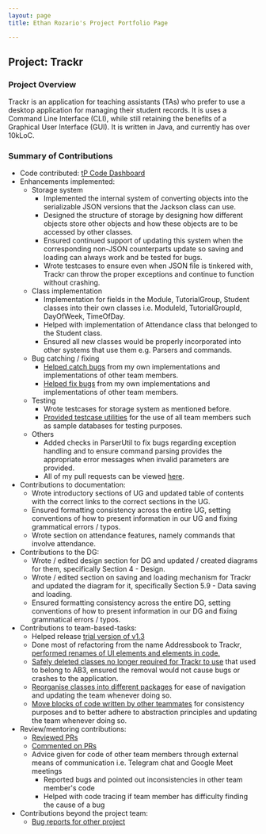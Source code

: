 ```yaml
---
layout: page
title: Ethan Rozario's Project Portfolio Page

---
```


## Project: Trackr

### Project Overview

Trackr is an application for teaching assistants (TAs) who prefer to use a desktop application for managing their
student records. It is uses a Command Line Interface (CLI), while still retaining the benefits of a Graphical User
Interface (GUI). It is written in Java, and currently has over 10kLoC.

### Summary of Contributions

- Code contributed: [tP Code Dashboard](https://nus-cs2103-ay2021s1.github.io/tp-dashboard/#breakdown=true&search=&sort=groupTitle&sortWithin=title&since=2020-08-14&timeframe=commit&mergegroup=&groupSelect=groupByRepos&checkedFileTypes=docs~functional-code~test-code~other&tabOpen=true&tabType=authorship&tabAuthor=EthanTheGoondu&tabRepo=AY2021S1-CS2103T-W12-2%2Ftp%5Bmaster%5D&authorshipIsMergeGroup=false&authorshipFileTypes=docs~functional-code~test-code)
- Enhancements implemented:
  - Storage system
    - Implemented the internal system of converting objects into the serializable JSON versions that the Jackson class can use.
    - Designed the structure of storage by designing how different objects store other objects and how these objects are to be accessed by other classes.
    - Ensured continued support of updating this system when the corresponding non-JSON counterparts update so saving and loading can always work and be tested for bugs.
    - Wrote testcases to ensure even when JSON file is tinkered with, Trackr can throw the proper exceptions and continue to function without crashing.
  - Class implementation
    - Implementation for fields in the Module, TutorialGroup, Student classes into their own classes i.e. ModuleId, TutorialGroupId, DayOfWeek, TimeOfDay.
    - Helped with implementation of Attendance class that belonged to the Student class.
    - Ensured all new classes would be properly incorporated into other systems that use them e.g. Parsers and commands.
  - Bug catching / fixing
    - [Helped catch bugs](https://github.com/AY2021S1-CS2103T-W12-2/tp/issues?q=is%3Aissue+is%3Aclosed+label%3Atype.Bug+author%3Aethanthegoondu) from my own implementations and implementations of other team members.
    - [Helped fix bugs](https://github.com/AY2021S1-CS2103T-W12-2/tp/pulls?q=is%3Aclosed+is%3Apr+label%3Atype.Bug++author%3Aethanthegoondu) from my own implementations and implementations of other team members.
  - Testing
    - Wrote testcases for storage system as mentioned before.
    - [Provided testcase utilities](https://github.com/AY2021S1-CS2103T-W12-2/tp/pull/196/commits/9785cd81f61feb7992af6f5403ff2235883ea013) for the use of all team members such as sample databases for testing purposes.
  - Others
    - Added checks in ParserUtil to fix bugs regarding exception handling and to ensure command parsing provides the appropriate error messages when invalid parameters are provided.
    - All of my pull requests can be viewed [here](https://github.com/AY2021S1-CS2103T-W12-2/tp/pulls?q=is%3Apr+author%3Aethanthegoondu+is%3Aclosed+).
- Contributions to documentation:
  - Wrote introductory sections of UG and updated table of contents with the correct links to the correct sections in the UG.
  - Ensured formatting consistency across the entire UG, setting conventions of how to present information in our UG and fixing grammatical errors / typos.
  - Wrote section on attendance features, namely commands that involve attendance.
- Contributions to the DG:
  - Wrote / edited design section for DG and updated / created diagrams for them, specifically Section 4 - Design.
  - Wrote / edited section on saving and loading mechanism for Trackr and updated the diagram for it, specifically Section 5.9 - Data saving and loading.
  - Ensured formatting consistency across the entire DG, setting conventions of how to present information in our DG and fixing grammatical errors / typos.
- Contributions to team-based-tasks:
  - Helped release [trial version of v1.3](https://github.com/AY2021S1-CS2103T-W12-2/tp/releases/tag/v1.3.trial)
  - Done most of refactoring from the name Addressbook to Trackr, [performed renames of UI elements and elements in code.](https://github.com/AY2021S1-CS2103T-W12-2/tp/pull/39)
  - [Safely deleted classes no longer required for Trackr to use](https://github.com/AY2021S1-CS2103T-W12-2/tp/pull/178) that used to belong to AB3, ensured the removal would not cause bugs or crashes to the application.
  - [Reorganise classes into different packages](https://github.com/AY2021S1-CS2103T-W12-2/tp/pull/63) for ease of navigation and updating the team whenever doing so.
  - [Move blocks of code written by other teammates](https://github.com/AY2021S1-CS2103T-W12-2/tp/pull/182) for consistency purposes and to better adhere to abstraction principles and updating the team whenever doing so.
- Review/mentoring contributions:
  - [Reviewed PRs](https://github.com/AY2021S1-CS2103T-W12-2/tp/pulls?q=is%3Apr+reviewed-by%3Aethanthegoondu)
  - [Commented on PRs](https://github.com/AY2021S1-CS2103T-W12-2/tp/pulls?q=is%3Apr+is%3Aclosed+commenter%3Aethanthegoondu)
  - Advice given for code of other team members through external means of communication i.e. Telegram chat and Google Meet meetings
    - Reported bugs and pointed out inconsistencies in other team member's code
    - Helped with code tracing if team member has difficulty finding the cause of a bug
- Contributions beyond the project team:
  - [Bug reports for other project](https://github.com/EthanTheGoondu/ped/issues)

